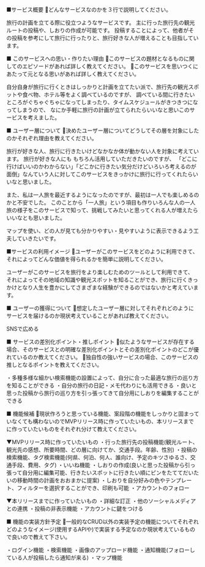 ■サービス概要
🌟どんなサービスなのかを３行で説明してください。

旅行の計画を立てる際に役立つようなサービスです。
主に行った旅行先の観光ルートの投稿や、しおりの作成が可能です。
投稿することによって、他者がその投稿を参考にして旅行に行ったりと、旅行好きな人が増えることも目指しています。

■ このサービスへの思い・作りたい理由
🌟このサービスの題材となるものに関してのエピソードがあれば詳しく教えてください。
🌟このサービスを思いつくにあたって元となる思いがあれば詳しく教えてください。

自分自身が旅行に行くときはしっかりと計画を立てたい派で、旅行先の観光スポットや食べ物、ホテル等をよく調べているのですが、
調べている間に行きたいところがぐちゃぐちゃになってしまったり、タイムスケジュールがきつきつになってしまうので、
なにか手軽に旅行の計画が立てられたらいいなと思いこのサービスを考えました。

■ ユーザー層について
🌟決めたユーザー層についてどうしてその層を対象にしたのかそれぞれ理由を教えてください。

旅行が好きな人、旅行に行きたいけどなかなか体が動かない人を対象に考えています。
旅行が好きな人にも もちろん活用していただきたいのですが、
「どこに行けばいいのかわからない」「どこかに行きたい気分だけどいろいろ考えるのが面倒」なんていう人に対してこのサービスをきっかけに旅行に行ってくれたらいいなと思いました。

また、私は一人旅を最近するようになったのですが、最初は一人でも楽しめるのかと不安でした。
このことから「一人旅」という項目も作りいろんな人の一人旅の様子をこのサービスで知って、挑戦してみたいと思ってくれる人が増えたらいいなとも思いました。

マップを使い、どの人が見ても分かりやすい・見やすいように表示できるよう工夫していきたいです。

■サービスの利用イメージ
🌟ユーザーがこのサービスをどのように利用できて、それによってどんな価値を得られるかを簡単に説明してください。

ユーザーがこのサービスを旅行をより楽しむためのツールとして利用できて、
それによってその地域の知識や観光スポットを知ることができ、旅行に行くきっかけとなり人生を豊かにしてさまざまな経験ができるのではないかと考えています。

■ ユーザーの獲得について
🌟想定したユーザー層に対してそれぞれどのようにサービスを届けるのか現状考えていることがあれば教えてください。

SNSで広める

■ サービスの差別化ポイント・推しポイント
🌟似たようなサービスが存在する場合、そのサービスとの明確な差別化ポイントとその差別化ポイントのどこが優れているのか教えてください。
🌟独自性の強いサービスの場合、このサービスの推しとなるポイントを教えてください。

・多種多様な細かい検索機能の設置によって、自分に合った最適な旅行の巡り方を知ることができる
・自分の旅行の日記・メモ代わりにも活用できる
・良いと思った投稿から旅行の巡り方を引っ張ってきて自分用にしおりを編集することができる

■ 機能候補
🌟現状作ろうと思っている機能、案段階の機能をしっかりと固まっていなくても構わないのでMVPリリース時に作っていたいもの、本リリースまでに作っていたいものをそれぞれ分けて教えてください。

▼MVPリリース時に作っていたいもの
・行った旅行先の投稿機能(観光ルート、観光先の感想、所要時間、どの層に向けてか、交通手段。年齢、性別)
・投稿の検索機能、タグ検索機能(何県、何泊、何人、誰向け、予定のキツさゆるさ、交通手段、費用、タグ)
・いいね機能
・しおりの作成(良いと思った投稿から引っ張って自分用に編集可能、行きたいスポットに行きたい順にピンをたててだいたいの移動時間の計画をおおまかに提案)
・しおりを自分好みの色やテンプレート、フィルターを選択することができ、印刷も可能
・アカウントのフォロー

▼本リリースまでに作っていたいもの
・詳細な訂正
・他のソーシャルメディアとの連携
・投稿の非表示機能
・アカウントに鍵をつける

■ 機能の実装方針予定
🌟一般的なCRUD以外の実装予定の機能についてそれぞれどのようなイメージ(使用するAPIや)で実装する予定なのか現状考えているもので良いので教えて下さい。

・ログイン機能
・検索機能
・画像のアップロード機能
・通知機能(フォローしている人が投稿したら通知が来る)
・マップ機能
